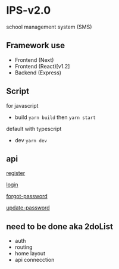 # IPS-v2.0

school management system (SMS)

## Framework use

- Frontend (Next)
- Frontend (React)[v1.2]
- Backend (Express)

## Script

for javascript

- build `yarn build`
  then `yarn start`

default with typescript

- dev `yarn dev`

## api

[register](http://localhost:3002/api/register)

[login](http://localhost:3002/api/login)

[forgot-password](http://localhost:3002/api/forgot-password)

[update-password](http://localhost:3002/api/update-password)

## need to be done aka 2doList

- auth
- routing
- home layout
- api connecction
